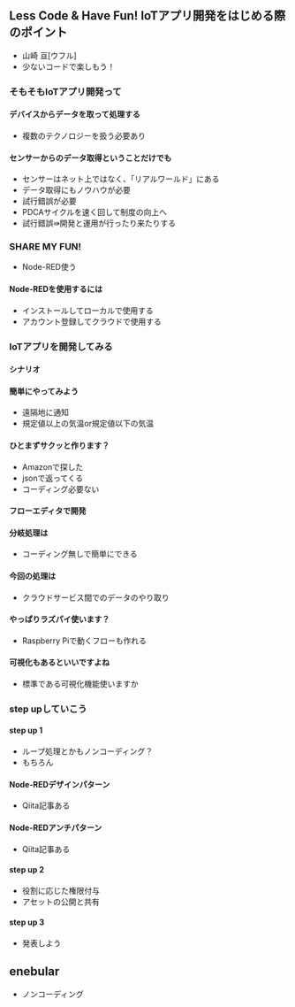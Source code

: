 ## Less Code & Have Fun! IoTアプリ開発をはじめる際のポイント
- 山崎 亘[ウフル]
- 少ないコードで楽しもう！
### そもそもIoTアプリ開発って
#### デバイスからデータを取って処理する
- 複数のテクノロジーを扱う必要あり
#### センサーからのデータ取得ということだけでも
- センサーはネット上ではなく、「リアルワールド」にある
- データ取得にもノウハウが必要
- 試行錯誤が必要
 - PDCAサイクルを速く回して制度の向上へ
 - 試行錯誤⇛開発と運用が行ったり来たりする
### SHARE MY FUN!
- Node-RED使う
#### Node-REDを使用するには
- インストールしてローカルで使用する
- アカウント登録してクラウドで使用する
### IoTアプリを開発してみる
#### シナリオ
#### 簡単にやってみよう
- 遠隔地に通知
- 規定値以上の気温or規定値以下の気温
#### ひとまずサクッと作ります？
- Amazonで探した
- jsonで返ってくる
- コーディング必要ない
#### フローエディタで開発
#### 分岐処理は
- コーディング無しで簡単にできる
#### 今回の処理は
- クラウドサービス間でのデータのやり取り
#### やっぱりラズパイ使います？
- Raspberry Piで動くフローも作れる
#### 可視化もあるといいですよね
- 標準である可視化機能使いますか
### step upしていこう
#### step up 1
- ループ処理とかもノンコーディング？
 - もちろん
#### Node-REDデザインパターン
- Qiita記事ある
#### Node-REDアンチパターン
- Qiita記事ある
#### step up 2
- 役割に応じた権限付与
- アセットの公開と共有
#### step up 3
- 発表しよう
## enebular
- ノンコーディング
